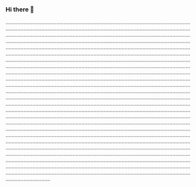### Hi there 👋

..........................................................................................................................................................................................................................................................................................................................................................................................................................................................................................................................................................................................................................................................................................................................................................................................................................................................................................................................................................................................................................................................................................................................................................................................................................................................................................................................................................................................................................................................................................................................................................................................................................................................................................................................................................................................................................................................................................................................................................................................................................................................................................................................................................................................................................................................................................................................................................................................................................................................................................................................................................................................................................................................................................................................................................................................................................................................................................................................................................................................................................................................................................................................................................................................................................................................